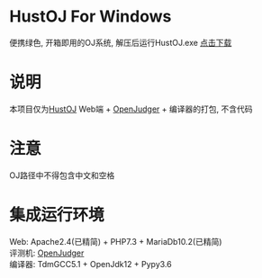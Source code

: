# HustOJ For Windows
便携绿色, 开箱即用的OJ系统, 解压后运行HustOJ.exe [点击下载](https://github.com/Azure99/WinHustOJ/releases)
# 说明
本项目仅为[HustOJ](https://github.com/zhblue/hustoj) Web端 + [OpenJudger](https://github.com/Azure99/OpenJudger) + 编译器的打包, 不含代码
# 注意
OJ路径中不得包含中文和空格

# 集成运行环境
Web: Apache2.4(已精简) + PHP7.3 + MariaDb10.2(已精简)<br>
评测机: [OpenJudger](https://github.com/Azure99/OpenJudger)<br>
编译器: TdmGCC5.1 + OpenJdk12 + Pypy3.6
